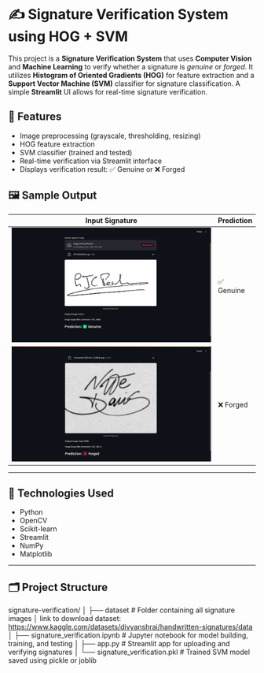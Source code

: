 # ✍️ Signature Verification System using HOG + SVM

This project is a **Signature Verification System** that uses **Computer Vision** and **Machine Learning** to verify whether a signature is *genuine* or *forged*. It utilizes **Histogram of Oriented Gradients (HOG)** for feature extraction and a **Support Vector Machine (SVM)** classifier for signature classification. A simple **Streamlit** UI allows for real-time signature verification.

## 📌 Features

- Image preprocessing (grayscale, thresholding, resizing)
- HOG feature extraction
- SVM classifier (trained and tested)
- Real-time verification via Streamlit interface
- Displays verification result: ✅ Genuine or ❌ Forged

## 🖼 Sample Output

| Input Signature | Prediction |
|----------------|------------|
| ![sample](genuine_01.png) | ✅ Genuine |
| ![sample](forged_01.png)  | ❌ Forged |

---

## 🧠 Technologies Used

- Python
- OpenCV
- Scikit-learn
- Streamlit
- NumPy
- Matplotlib

---

## 🗂️ Project Structure

signature-verification/
│
├── dataset                             # Folder containing all signature images
│   link to download dataset:             https://www.kaggle.com/datasets/divyanshrai/handwritten-signatures/data
│
├── signature_verification.ipynb        # Jupyter notebook for model building, training, and testing
│
├── app.py                              # Streamlit app for uploading and verifying signatures
│
└── signature_verification.pkl          # Trained SVM model saved using pickle or joblib
